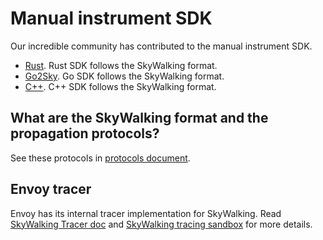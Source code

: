 # Manual instrument SDK
Our incredible community has contributed to the manual instrument SDK.
- [Rust](https://github.com/apache/skywalking-rust). Rust SDK follows the SkyWalking format.
- [Go2Sky](https://github.com/SkyAPM/go2sky). Go SDK follows the SkyWalking format.
- [C++](https://github.com/SkyAPM/cpp2sky). C++ SDK follows the SkyWalking format. 

## What are the SkyWalking format and the propagation protocols?
See these protocols in [protocols document](../protocols/README.md).

## Envoy tracer
Envoy has its internal tracer implementation for SkyWalking. Read [SkyWalking Tracer doc](https://www.envoyproxy.io/docs/envoy/v1.19.1/api-v3/config/trace/v3/skywalking.proto.html?highlight=skywalking) and [SkyWalking tracing sandbox](https://www.envoyproxy.io/docs/envoy/v1.19.1/start/sandboxes/skywalking_tracing?highlight=skywalking) for more details.
